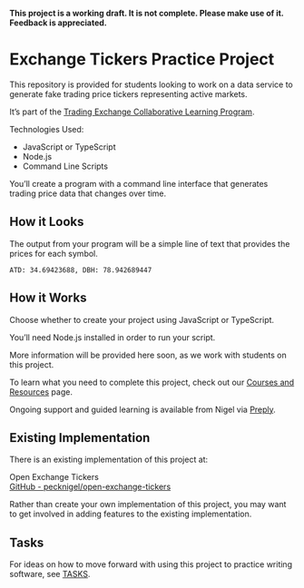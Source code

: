 **This project is a working draft. It is not complete. Please make use of it. Feedback is appreciated.**

# Exchange Tickers Practice Project

This repository is provided for students looking to work on a data service to generate fake trading price tickers representing active markets.

It’s part of the [Trading Exchange Collaborative Learning Program](https://github.com/pecknigel/trading-exchange-collaborative-learning).

Technologies Used:

- JavaScript or TypeScript
- Node.js
- Command Line Scripts

You’ll create a program with a command line interface that generates trading price data that changes over time.

## How it Looks

The output from your program will be a simple line of text that provides the prices for each symbol.

```
ATD: 34.69423688, DBH: 78.942689447
```

## How it Works

Choose whether to create your project using JavaScript or TypeScript.

You’ll need Node.js installed in order to run your script.

More information will be provided here soon, as we work with students on this project.

To learn what you need to complete this project, check out our [Courses and Resources](https://library.peckn.net/resources) page.

Ongoing support and guided learning is available from Nigel via [Preply](https://preply.com/en/tutor/4217857).

## Existing Implementation

There is an existing implementation of this project at:

Open Exchange Tickers  
[GitHub - pecknigel/open-exchange-tickers](https://github.com/pecknigel/open-exchange-tickers)

Rather than create your own implementation of this project, you may want to get involved in adding features to the existing implementation.

## Tasks

For ideas on how to move forward with using this project to practice writing software, see [TASKS](https://github.com/pecknigel/exchange-tickers-practice-project/blob/main/TASKS.md).
